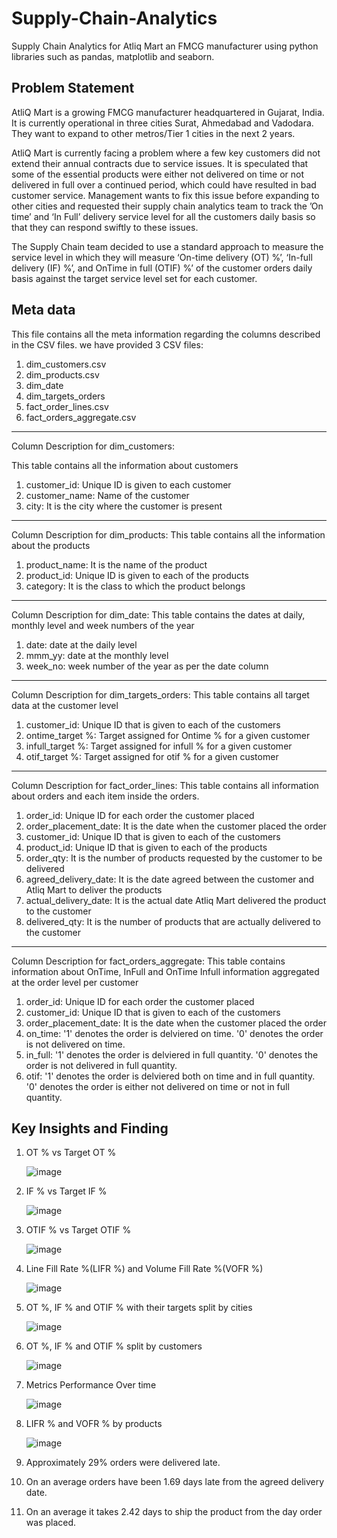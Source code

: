 # Supply-Chain-Analytics
Supply Chain Analytics for Atliq Mart an FMCG manufacturer using python libraries such as pandas, matplotlib and seaborn.
## Problem Statement
AtliQ Mart is a growing FMCG manufacturer headquartered in Gujarat, India. It is currently operational in three cities Surat, Ahmedabad and Vadodara. They want to expand to other metros/Tier 1 cities in the next 2 years.

AtliQ Mart is currently facing a problem where a few key customers did not extend their annual contracts due to service issues. It is speculated that some of the essential products were either not delivered on time or not delivered in full over a continued period, which could have resulted in bad customer service. Management wants to fix this issue before expanding to other cities and requested their supply chain analytics team to track the ’On time’ and ‘In Full’ delivery service level for all the customers daily basis so that they can respond swiftly to these issues.

The Supply Chain team decided to use a standard approach to measure the service level in which they will measure ‘On-time delivery (OT) %’, ‘In-full delivery (IF) %’, and OnTime in full (OTIF) %’ of the customer orders daily basis against the target service level set for each customer.

## Meta data
This file contains all the meta information regarding the columns described in the CSV files. we have provided 3 CSV files:
1. dim_customers.csv
2. dim_products.csv
3. dim_date
4. dim_targets_orders
5. fact_order_lines.csv
6. fact_orders_aggregate.csv

---------------------------------------------------------------------------------------------

Column Description for dim_customers:

This table contains all the information about customers

1. customer_id: Unique ID is given to each customer
2. customer_name: Name of the customer
3. city: It is the city where the customer is present

---------------------------------------------------------------------------------------------------

Column Description for dim_products:
This table contains all the information about the products

1. product_name: It is the name of the product
2. product_id: Unique ID is given to each of the products
3. category: It is the class to which the product belongs

---------------------------------------------------------------------------------------------------

Column Description for dim_date:
This table contains the dates at daily, monthly level and week numbers of the year

1. date: date at the daily level
2. mmm_yy: date at the monthly level
3. week_no: week number of the year as per the date column

---------------------------------------------------------------------------------------------------

Column Description for dim_targets_orders:
This table contains all target data at the customer level

1. customer_id: Unique ID that is given to each of the customers
2. ontime_target %: Target assigned for Ontime % for a given customer
3. infull_target %: Target assigned for infull % for a given customer
4. otif_target %:   Target assigned for otif % for a given customer

---------------------------------------------------------------------------------------------------

Column Description for fact_order_lines:
This table contains all information about orders and each item inside the orders.

1. order_id: Unique ID for each order the customer placed
2. order_placement_date: It is the date when the customer placed the order
3. customer_id: Unique ID that is given to each of the customers
4. product_id: Unique ID that is given to each of the products
5. order_qty: It is the number of products requested by the customer to be delivered
6. agreed_delivery_date: It is the date agreed between the customer and Atliq Mart to deliver the products
7. actual_delivery_date: It is the actual date Atliq Mart delivered the product to the customer
8. delivered_qty: It is the number of products that are actually delivered to the customer


---------------------------------------------------------------------------------------------------

Column Description for fact_orders_aggregate:
This table contains information about OnTime, InFull and OnTime Infull information aggregated at the order level per customer

1. order_id: Unique ID for each order the customer placed
2. customer_id: Unique ID that is given to each of the customers
3. order_placement_date: It is the date when the customer placed the order
4. on_time: '1' denotes the order is delviered on time. '0' denotes the order is not delivered on time.
5. in_full: '1' denotes the order is delviered in full quantity. '0' denotes the order is not delivered in full quantity.
6. otif:    '1' denotes the order is delviered both on time and in full quantity. '0' denotes the order is either not delivered on time or not in full quantity.

## Key Insights and Finding
1. OT % vs Target OT %
   
   ![image](https://github.com/AshishSiwach/Supply-Chain-Analytics/assets/84501246/fc072cc6-056d-457b-bdd4-34993368b626)
2. IF % vs Target IF %

   ![image](https://github.com/AshishSiwach/Supply-Chain-Analytics/assets/84501246/32df22c4-be53-4427-a671-dc13411c7361)
3. OTIF % vs Target OTIF %

   ![image](https://github.com/AshishSiwach/Supply-Chain-Analytics/assets/84501246/1a4eed1f-614d-4650-92b2-560bb2db7db7)
4. Line Fill Rate %(LIFR %) and Volume Fill Rate %(VOFR %)

   ![image](https://github.com/AshishSiwach/Supply-Chain-Analytics/assets/84501246/bec1ffb4-6151-4d91-a30b-3b691148baaa)
5. OT %, IF % and OTIF % with their targets split by cities

   ![image](https://github.com/AshishSiwach/Supply-Chain-Analytics/assets/84501246/a6c6157f-dbef-4739-b906-371192c753a5)
6. OT %, IF % and OTIF % split by customers

   ![image](https://github.com/AshishSiwach/Supply-Chain-Analytics/assets/84501246/2db86377-bbef-45c8-a3c2-f4ddecb7f048)

7. Metrics Performance Over time

   ![image](https://github.com/AshishSiwach/Supply-Chain-Analytics/assets/84501246/7b8de339-1d7f-473a-b542-5155ef8a12e5)
8. LIFR % and VOFR % by products

   ![image](https://github.com/AshishSiwach/Supply-Chain-Analytics/assets/84501246/c7c91218-a861-49b3-a97c-6830ff82ee69)
9. Approximately 29% orders were delivered late.
10. On an average orders have been 1.69 days late from the agreed delivery date.
11. On an average it takes 2.42 days to ship the product from the day order was placed.















